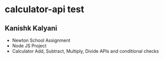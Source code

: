 # calculator-api test

## Kanishk Kalyani

- Newton School Assignment
- Node JS Project
- Calculator Add, Subtract, Multiply, Divide APIs and conditional checks
